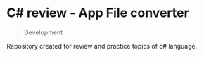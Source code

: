 ﻿# C# review - App File converter

> Development

Repository created for review and practice topics of c# language.